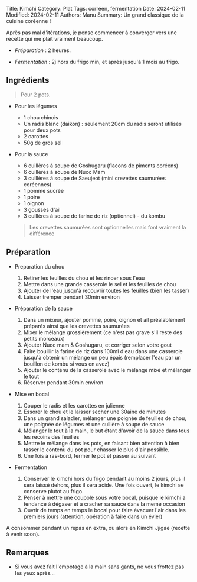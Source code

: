 Title: Kimchi
Category: Plat
Tags: corréen, fermentation
Date: 2024-02-11
Modified: 2024-02-11
Authors: Manu
Summary: Un grand classique de la cuisine coréenne !

Après pas mal d'itérations, je pense commencer à converger vers une recette qui me plait vraiment beaucoup.

- *Préparation* : 2 heures.

- *Fermentation* : 2j hors du frigo min, et après jusqu'à 1 mois au frigo.

## Ingrédients
> Pour 2 pots.

* Pour les légumes
  - 1 chou chinois
  - Un radis blanc (daikon) : seulement 20cm du radis seront utilisés pour deux pots
  - 2 carottes
  - 50g de gros sel

* Pour la sauce
  - 6 cuillères à soupe de Goshugaru (flacons de piments coréens)
  - 6 cuillères à soupe de Nuoc Mam
  - 3 cuillères à soupe de Saeujeot (mini crevettes saumurées coréennes)
  - 1 pomme sucrée
  - 1 poire
  - 1 oignon
  - 3 gousses d'ail
  - 3 cuillères à soupe de farine de riz
  (optionnel) - du kombu


  > Les crevettes saumurées sont optionnelles mais font vraiment la différence

## Préparation

- Preparation du chou
    1. Retirer les feuilles du chou et les rincer sous l'eau
    2. Mettre dans une grande casserole le sel et les feuilles de chou
    3. Ajouter de l'eau jusqu'à recouvrir toutes les feuilles (bien les tasser)
    4. Laisser tremper pendant 30min environ

- Préparation de la sauce
    1. Dans un mixeur, ajouter pomme, poire, oignon et ail préalablement préparés ainsi que les crevettes saumurées
    2. Mixer le mélange grossièrement (ce n'est pas grave s'il reste des petits morceaux)
    3. Ajouter Nuoc mam & Goshugaru, et corriger selon votre gout
    4. Faire bouillir la farine de riz dans 100ml d'eau dans une casserole jusqu'à obtenir un mélange un peu épais (remplacer l'eau par un bouillon de kombu si vous en avez)
    5. Ajouter le contenu de la casserole avec le mélange mixé et mélanger le tout
    6. Réserver pendant 30min environ

- Mise en bocal
    1. Couper le radis et les carottes en julienne
    2. Essorer le chou et le laisser secher une 30aine de minutes
    3. Dans un grand saladier, mélanger une poignée de feuilles de chou, une poignée de légumes et une cuillère à soupe de sauce
    4. Mélanger le tout à la main, le but étant d'avoir de la sauce dans tous les recoins des feuilles
    5. Mettre le mélange dans les pots, en faisant bien attention à bien tasser le contenu du pot pour chasser le plus d'air possible.
    6. Une fois à ras-bord, fermer le pot et passer au suivant

- Fermentation
   1. Conserver le kimchi hors du frigo pendant au moins 2 jours, plus il sera laissé dehors, plus il sera acide. Une fois ouvert, le kimchi se conserve plutot au frigo.
   2. Penser à mettre une coupole sous votre bocal, puisque le kimchi a tendance à dégaser et à cracher sa sauce dans la meme occasion
   3. Ouvrir de temps en temps le bocal pour faire évacuer l'air dans les premiers jours (attention, opération à faire dans un évier)

A consommer pendant un repas en extra, ou alors en Kimchi Jjigae (recette à venir soon).

## Remarques
- Si vous avez fait l'empotage à la main sans gants, ne vous frottez pas les yeux après...
